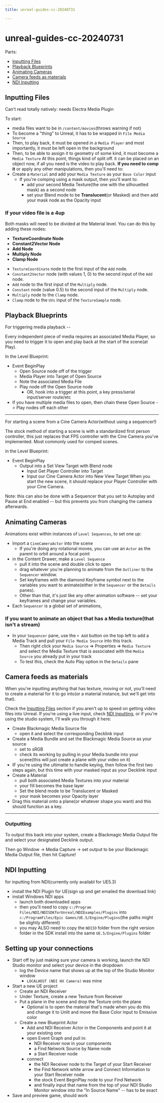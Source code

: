 ```yaml
---
title: unreal-guides-cc-20240731

---
```


# unreal-guides-cc-20240731

Parts: 
- [Inputting Files](##Inputting-Files)
- [Playback Blueprints](##Playback-Blueprints)
- [Animating Cameras](##Animating-Cameras)
- [Camera feeds as materials](##Camera-feeds-as-materials)
- [NDI Inputting](##NDI-Inputting)

## Inputting Files 

Can't read totally natively: needs Electra Media Plugin

To start: 
- media files want to be in `/content/movies`(throws warning if not)
- To become a "thing" to Unreal, it has to be wrapped in `File Media Source` 
- Then, to play back, it must be opened in a `Media Player` and most importantly, it must be left open in the background
- Then, to be able to assign it to geometry of some kind, it must become a `Media Texture`
At this point, things kind of split off. it can be placed on an object now, if all you need is the video to play back. **If you need to comp it** or apply any other manipulations, then you'll need to: 
- Create a `Material` and add your `Media Texture` as your `Base Color` input
	- If you're comping using a mask output, then you'll want to: 
		- add your second Media Texture(the one with the silhouetted mask) as a second node
		- set your Blend mode to be **Translucent**(or Masked) and then add your mask node as the Opacity input

### If your video file is a 4up

Both masks will need to be divided at the Material level. You can do this by adding these nodes: 
-  **TextureCoordinate Node**
- **Constant2Vector Node**
- **Add Node**
- **Multiply Node**
- **Clamp Node** 

* `TextureCoordinate` node to the first input of the `Add` node.
* `Constant2Vector` node (with values 1, 0) to the second input of the `Add` node.
* `Add` node to the first input of the `Multiply` node.
* `Constant` node (value 0.5) to the second input of the `Multiply` node.
* `Multiply` node to the `Clamp` node.
* `Clamp` node to the `UVs` input of the `TextureSample` node.

## Playback Blueprints

For triggering media playback -- 

Every independent piece of media requires an associated Media Player, so you need to trigger it to open and play back at the start of the scene(at Play). 

In the Level Blueprint: 
- Event BeginPlay
	- Open Source node off of the trigger
	- Media Player into Target of Open Source
	- Note the associated Media File
	- Play node off the Open Source node
		- OR, hook into a trigger at this point, a key press/serial input/server route/etc
- If you have multiple media files to open, then chain these Open Source -> Play nodes off each other
----------------
For starting a scene from a Cine Camera Actor(without using a sequencer!) 

The stock method of starting a scene is with a standardized first person controller, this just replaces that FPS controller with the Cine Camera you've implemented. Most commonly used for comped scenes. 

in the Level Blueprint: 
- Event BeginPlay 
	- Output into a Set View Target with Blend node
		- Input Get Player Controller into Target
		- Input our Cine Camera Actor into New View Target
When you start the new scene, it should replace your Player Controller with your Cine Camera.

Note: this can also be done with a Sequencer that you set to Autoplay and Pause at End enabled -- but this prevents you from changing the camera afterwards. 

## Animating Cameras

Animations exist within instances of `Level Sequences`, to set one up: 

- Import a `CineCameraActor` into the scene
	- If you're doing any rotational moves, you can use an `Actor` as the parent to orbit around a focal point
- in the Content Drawer, make a `Level Sequence` 
	- pull it into the scene and double click to open
	- drag whatever you're planning to animate from the `Outliner` to the `Sequencer` window. 
	- Set keyframes with the diamond Keyframe symbol next to the variables you want to animate(either in the `Sequencer` or the `Details` panes). 
	- Other than that, it's just like any other animation software -- set your keyframes and change your variables. 
- Each `Sequencer` is a global set of animations, 

### If you want to animate an object that has a Media texture(that isn't a stream)

- In your `Sequencer` pane, use the `+ Add` button on the top left to add a Media Track and pull your `File Media Source` into this track.  
	- Then right click your `Media Source` => Properties => `Media Texture` and select the Media Texture that is associated with the `Media Source` you already put in your track 
	- To test this, check the Auto Play option in the `Details` pane

## Camera feeds as materials

When you're inputting anything that has texture, moving or not, you'll need to create a material for it to go into(or a material instance, but we'll get into that). 

Check the [Inputting Files](##Inputting-files) section if you aren't up to speed on getting video files into Unreal. If you're using a live input, check [NDI Inputting](##NDI-Inputting), or if you're using the studio system, I'll walk you through it here: 

- Create Blackmagic Media Source file
	- open it and select the corresponding Decklink input
- Create a Media Bundle and set the Blackmagic Media Source as your source
	- set to sRGB
	-  check its working by pulling in your Media bundle into your scene(this will just create a plane with your video on it)
- IF you're using the ultimatte to handle keying, then follow the first two steps again, but this time with your masked input as your Decklink input
- Create a Material
	- pull both associated Media Textures into your material
	- your fill becomes the base layer
	- Set the blend mode to be Translucent or Masked
	- your mask becomes your Opacity layer
- Drag this material onto a plane(or whatever shape you want) and this should function as a key. 

--------------
###  Outputting 

To output this back into your system, create a Blackmagic Media Output file and select your designated Decklink output. 

Then go Window -> Media Capture -> set output to be your Blackmagic Media Output file, then hit Capture!

## NDI Inputting

for inputting from NDI(currently only availabl for UE5.3)

- install the NDI Plugin for UE(sign up and get emailed the download link)
- install Windows NDI apps
    - launch both downloaded apps
    - then you'll need to copy `c:/Program Files/NDI/NDISDKforUnreal/NDIExamples/Plugins` into `c:/ProgramFiles/Epic Games/UE.5/Engine/Plugins`(the paths might be slightly different)
    - you may ALSO need to copy the `NDIIO` folder from the right version folder in the SDK install into the same `UE.5/Engine/Plugins` folder

## Setting up your connections

- Start off by just making sure your camera is working, launch the NDI Studio monitor and select your device in the dropdown
	- log the Device name that shows up at the top of the Studio Monitor window
		- `LOCALHOST (NDI HX Camera)` was mine
- Start a new UE project 
	- Create an NDI Receiver 
	- Under Texture, create a new Texture from Receiver 
	- Put a plane in the scene and drop the Texture onto the plane
		- Optional is to open the material that's made when you do this and change it to Unlit and move the Base Color input to Emissive color
	- Create a new Blueprint Actor
		- Add and NDI Receiver Actor in the Components and point it at your existing one
		- open Event Graph and pull in: 
			- NDI Receiver now in your components
			- a Find Network Source by Name node
			- a Start Receiver node
		- connect
			- the NDI Receiver node to the Target of your Start Receiver
			- the Find Network white arrow and Connect Information to your Start Receiver node
			- the stock Event BeginPlay node to your Find Network
			- and finally input that name from the top of your NDI Studio Monitor window into the "In Source Name" -- has to be exact
- Save and preview game, should work